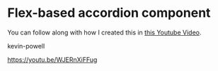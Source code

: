 # Flex-based accordion component

You can follow along with how I created this in [this Youtube Video](https://youtu.be/WJERnXiFFug).

kevin-powell

https://youtu.be/WJERnXiFFug
